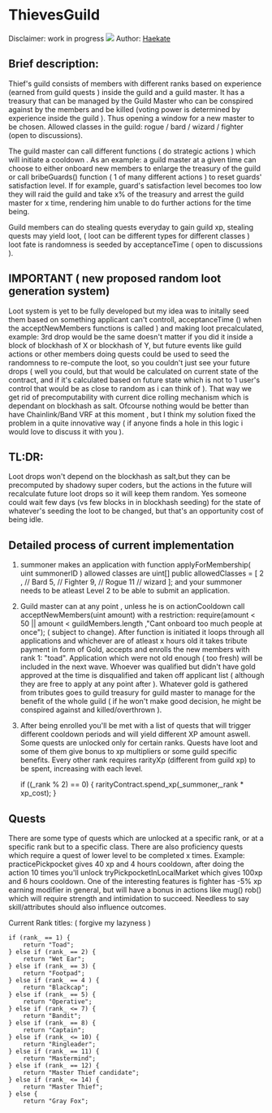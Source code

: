 # ThievesGuild
Disclaimer: work in progress
<img src="https://images-wixmp-ed30a86b8c4ca887773594c2.wixmp.com/f/8ec407e2-5c54-47e1-8e49-e153374f8444/d67nb14-f59acde7-856d-4eb6-a001-694f00860758.png/v1/fill/w_999,h_800,q_70,strp/thieves_guild_by_haekate_d67nb14-pre.jpg?token=eyJ0eXAiOiJKV1QiLCJhbGciOiJIUzI1NiJ9.eyJzdWIiOiJ1cm46YXBwOjdlMGQxODg5ODIyNjQzNzNhNWYwZDQxNWVhMGQyNmUwIiwiaXNzIjoidXJuOmFwcDo3ZTBkMTg4OTgyMjY0MzczYTVmMGQ0MTVlYTBkMjZlMCIsIm9iaiI6W1t7ImhlaWdodCI6Ijw9ODIwIiwicGF0aCI6IlwvZlwvOGVjNDA3ZTItNWM1NC00N2UxLThlNDktZTE1MzM3NGY4NDQ0XC9kNjduYjE0LWY1OWFjZGU3LTg1NmQtNGViNi1hMDAxLTY5NGYwMDg2MDc1OC5wbmciLCJ3aWR0aCI6Ijw9MTAyNCJ9XV0sImF1ZCI6WyJ1cm46c2VydmljZTppbWFnZS5vcGVyYXRpb25zIl19.9qtDCR2CjnWmKov0kOKn_tArLdxKKNYWzcVUtG4c15c"/>
Author: <a href="https://www.deviantart.com/haekate">Haekate</a>

<h2>Brief description:</h2>

Thief's guild consists of members with different ranks based on experience (earned from guild quests ) inside the guild and a guild master. It has a treasury that can be managed by the Guild Master who can be conspired against by the members and be killed (voting power is determined by experience inside the guild ). Thus opening a window for a new master to be chosen. Allowed classes in the guild: rogue / bard / wizard / fighter (open to discussions).

The guild master can call different functions ( do strategic actions ) which will initiate a cooldown . As an example: a guild master at a given time can choose to either onboard new members to enlarge the treasury of the guild or call bribeGuards() function ( 1 of many different actions ) to reset guards' satisfaction level. If for example, guard's satisfaction level becomes too low they will raid the guild and take x% of the treasury and arrest the guild master for x time, rendering him unable to do further actions for the time being.

Guild members can do stealing quests everyday to gain guild xp, stealing quests may yield loot, ( loot can be different types for different classes ) loot fate is randomness is seeded by acceptanceTime ( open to discussions ).

<h2>IMPORTANT ( new proposed random loot generation system)</h2>
Loot system is yet to be fully developed but my idea was to initally seed them based on something applicant can't controll, acceptanceTime () when the acceptNewMembers functions is called ) and making loot precalculated, example: 3rd drop would be the same doesn't matter if you did it inside a block of blockhash of X or blockhash of Y, but future events like guild actions or other members doing quests could be used to seed the randomness to re-compute the loot, so you couldn't just see your future drops ( well you could, but that would be calculated on current state of the contract, and if it's calculated based on future state which is not to 1 user's control that would be as close to random as i can think of ). That way we get rid of precomputability with current dice rolling mechanism which is dependant on blockhash as salt. Ofcourse nothing would be better than have Chainlink/Band VRF at this moment , but I think my solution fixed the problem in a quite innovative way ( if anyone finds a hole in this logic i would love to discuss it with you ).

<h2>TL:DR:</h2> Loot drops won't depend on the blockhash as salt,but they can be precomputed by shadowy super coders, but the actions in the future will recalculate future loot drops so it will keep them random. Yes someone could wait few days (vs few blocks in in blockhash seeding) for the state of whatever's seeding the loot to be changed, but that's an opportunity cost of being idle.


<h2>Detailed process of current implementation</h2>

1) summoner makes an application with function applyForMembership( uint summonerID )
allowed classes are
  uint[] public allowedClasses = [
    2 , // Bard
    5, // Fighter
    9, // Rogue
    11 // wizard
  ];
and your summoner needs to be atleast Level 2 to be able to submit an application.

2) Guild master can at any point , unless he is on actionCooldown call acceptNewMembers(uint amount) with a restriction: require(amount < 50 || amount < guildMembers.length ,"Cant onboard too much people at once"); ( subject to change). After function is initiated it loops through all applications and whichever are of atleast x hours old it takes tribute payment in form of Gold, accepts and enrolls the new members with rank 1: "toad". Application which were not old enough ( too fresh) will be included in the next wave. Whoever was qualified but didn't have gold approved at the time is disqualified and taken off applicant list ( although they are free to apply at any point after ). Whatever gold is gathered from tributes goes to guild treasury for guild master to manage for the benefit of the whole guild ( if he won't make good decision, he might be conspired against and killed/overthrown ).

3) After being enrolled you'll be met with a list of quests that will trigger different cooldown periods and will yield different XP amount aswell. Some quests are unlocked only for certain ranks. Quests have loot and some of them give bonus to xp multipliers or some guild specific benefits. Every other rank requires rarityXp (different from guild xp) to be spent, increasing with each level.

    if ((_rank % 2) == 0) {
      rarityContract.spend_xp(_summoner,_rank * xp_cost);
    }

<h2>Quests</h2>
There are some type of quests which are unlocked at a specific rank, or at a specific rank but to a specific class. There are also proficiency quests which require a quest of lower level to be completed x times.
Example: practicePickpocket gives 40 xp and 4 hours cooldown, after doing the action 10 times you'll unlock tryPickpocketInLocalMarket which gives 100xp and 6 hours cooldown. One of the interesting features is fighter has -5% xp earning modifier in general, but will have a bonus in actions like mug() rob() which will require strength and intimidation to succeed. Needless to say skill/attributes should also influence outcomes.


Current Rank titles: ( forgive my lazyness )

    if (rank_ == 1) {
        return "Toad";
    } else if (rank_ == 2) {
        return "Wet Ear";
    } else if (rank_ == 3) {
        return "Footpad";
    } else if (rank_ == 4 ) {
        return "Blackcap";
    } else if (rank_ == 5) {
        return "Operative";
    } else if (rank_ <= 7) {
        return "Bandit";
    } else if (rank_ == 8) {
        return "Captain";
    } else if (rank_ <= 10) {
        return "Ringleader";
    } else if (rank_ == 11) {
        return "Mastermind";
    } else if (rank_ == 12) {
        return "Master Thief candidate";
    } else if (rank_ <= 14) {
        return "Master Thief";
    } else {
        return "Gray Fox";
